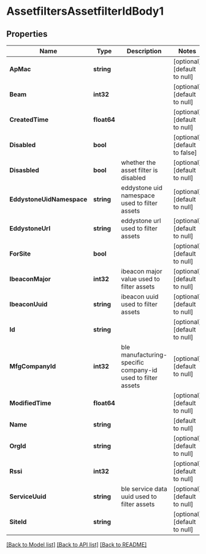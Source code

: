 # AssetfiltersAssetfilterIdBody1

## Properties
Name | Type | Description | Notes
------------ | ------------- | ------------- | -------------
**ApMac** | **string** |  | [optional] [default to null]
**Beam** | **int32** |  | [optional] [default to null]
**CreatedTime** | **float64** |  | [optional] [default to null]
**Disabled** | **bool** |  | [optional] [default to false]
**Disasbled** | **bool** | whether the asset filter is disabled | [optional] [default to null]
**EddystoneUidNamespace** | **string** | eddystone uid namespace used to filter assets | [optional] [default to null]
**EddystoneUrl** | **string** | eddystone url used to filter assets | [optional] [default to null]
**ForSite** | **bool** |  | [optional] [default to null]
**IbeaconMajor** | **int32** | ibeacon major value used to filter assets | [optional] [default to null]
**IbeaconUuid** | **string** | ibeacon uuid used to filter assets | [optional] [default to null]
**Id** | **string** |  | [optional] [default to null]
**MfgCompanyId** | **int32** | ble manufacturing-specific company-id used to filter assets | [optional] [default to null]
**ModifiedTime** | **float64** |  | [optional] [default to null]
**Name** | **string** |  | [default to null]
**OrgId** | **string** |  | [optional] [default to null]
**Rssi** | **int32** |  | [optional] [default to null]
**ServiceUuid** | **string** | ble service data uuid used to filter assets | [optional] [default to null]
**SiteId** | **string** |  | [optional] [default to null]

[[Back to Model list]](../README.md#documentation-for-models) [[Back to API list]](../README.md#documentation-for-api-endpoints) [[Back to README]](../README.md)

